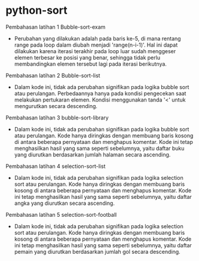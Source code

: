 # python-sort

Pembahasan latihan 1 Bubble-sort-exam
- Perubahan yang dilakukan adalah pada baris ke-5, di mana rentang range pada loop dalam diubah menjadi 'range(n-i-1)'. Hal ini dapat dilakukan karena iterasi terakhir pada loop luar sudah menggeser elemen terbesar ke posisi yang benar, sehingga tidak perlu membandingkan elemen tersebut lagi pada iterasi berikutnya.

Pembahasan latihan 2 Bubble-sort-list
- Dalam kode ini, tidak ada perubahan signifikan pada logika bubble sort atau perulangan. Perbedaannya hanya pada kondisi pengecekan saat melakukan pertukaran elemen. Kondisi menggunakan tanda '<' untuk mengurutkan secara descending.

Pembahasan latihan 3 bubble-sort-library
- Dalam kode ini, tidak ada perubahan signifikan pada logika bubble sort atau perulangan. Kode hanya diringkas dengan membuang baris kosong di antara beberapa pernyataan dan menghapus komentar. Kode ini tetap menghasilkan hasil yang sama seperti sebelumnya, yaitu daftar buku yang diurutkan berdasarkan jumlah halaman secara ascending.

Pembahasan latihan 4 selection-sort-list
- Dalam kode ini, tidak ada perubahan signifikan pada logika selection sort atau perulangan. Kode hanya diringkas dengan membuang baris kosong di antara beberapa pernyataan dan menghapus komentar. Kode ini tetap menghasilkan hasil yang sama seperti sebelumnya, yaitu daftar angka yang diurutkan secara ascending.

Pembahasan latihan 5 selection-sort-football
- Dalam kode ini, tidak ada perubahan signifikan pada logika selection sort atau perulangan. Kode hanya diringkas dengan membuang baris kosong di antara beberapa pernyataan dan menghapus komentar. Kode ini tetap menghasilkan hasil yang sama seperti sebelumnya, yaitu daftar pemain yang diurutkan berdasarkan jumlah gol secara descending.
